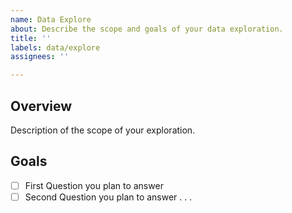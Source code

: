 ```yaml
---
name: Data Explore
about: Describe the scope and goals of your data exploration.
title: ''
labels: data/explore
assignees: ''

---
```


## Overview

Description of the scope of your exploration.

## Goals

- [ ] First Question you plan to answer
- [ ] Second Question you plan to answer
. . .
